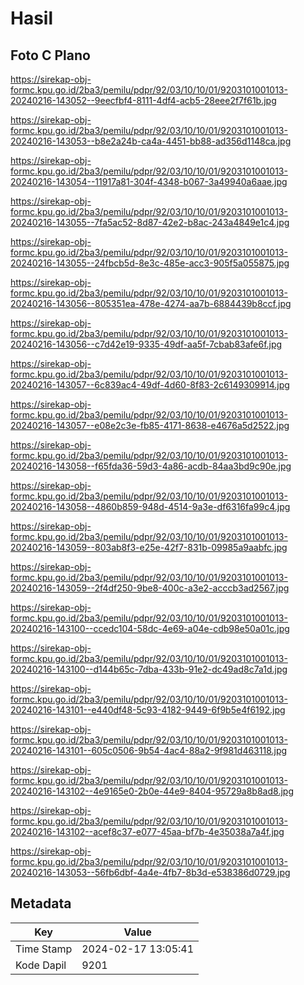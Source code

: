 # Hasil

## Foto C Plano

https://sirekap-obj-formc.kpu.go.id/2ba3/pemilu/pdpr/92/03/10/10/01/9203101001013-20240216-143052--9eecfbf4-8111-4df4-acb5-28eee2f7f61b.jpg

https://sirekap-obj-formc.kpu.go.id/2ba3/pemilu/pdpr/92/03/10/10/01/9203101001013-20240216-143053--b8e2a24b-ca4a-4451-bb88-ad356d1148ca.jpg

https://sirekap-obj-formc.kpu.go.id/2ba3/pemilu/pdpr/92/03/10/10/01/9203101001013-20240216-143054--11917a81-304f-4348-b067-3a49940a6aae.jpg

https://sirekap-obj-formc.kpu.go.id/2ba3/pemilu/pdpr/92/03/10/10/01/9203101001013-20240216-143055--7fa5ac52-8d87-42e2-b8ac-243a4849e1c4.jpg

https://sirekap-obj-formc.kpu.go.id/2ba3/pemilu/pdpr/92/03/10/10/01/9203101001013-20240216-143055--24fbcb5d-8e3c-485e-acc3-905f5a055875.jpg

https://sirekap-obj-formc.kpu.go.id/2ba3/pemilu/pdpr/92/03/10/10/01/9203101001013-20240216-143056--805351ea-478e-4274-aa7b-6884439b8ccf.jpg

https://sirekap-obj-formc.kpu.go.id/2ba3/pemilu/pdpr/92/03/10/10/01/9203101001013-20240216-143056--c7d42e19-9335-49df-aa5f-7cbab83afe6f.jpg

https://sirekap-obj-formc.kpu.go.id/2ba3/pemilu/pdpr/92/03/10/10/01/9203101001013-20240216-143057--6c839ac4-49df-4d60-8f83-2c6149309914.jpg

https://sirekap-obj-formc.kpu.go.id/2ba3/pemilu/pdpr/92/03/10/10/01/9203101001013-20240216-143057--e08e2c3e-fb85-4171-8638-e4676a5d2522.jpg

https://sirekap-obj-formc.kpu.go.id/2ba3/pemilu/pdpr/92/03/10/10/01/9203101001013-20240216-143058--f65fda36-59d3-4a86-acdb-84aa3bd9c90e.jpg

https://sirekap-obj-formc.kpu.go.id/2ba3/pemilu/pdpr/92/03/10/10/01/9203101001013-20240216-143058--4860b859-948d-4514-9a3e-df6316fa99c4.jpg

https://sirekap-obj-formc.kpu.go.id/2ba3/pemilu/pdpr/92/03/10/10/01/9203101001013-20240216-143059--803ab8f3-e25e-42f7-831b-09985a9aabfc.jpg

https://sirekap-obj-formc.kpu.go.id/2ba3/pemilu/pdpr/92/03/10/10/01/9203101001013-20240216-143059--2f4df250-9be8-400c-a3e2-acccb3ad2567.jpg

https://sirekap-obj-formc.kpu.go.id/2ba3/pemilu/pdpr/92/03/10/10/01/9203101001013-20240216-143100--ccedc104-58dc-4e69-a04e-cdb98e50a01c.jpg

https://sirekap-obj-formc.kpu.go.id/2ba3/pemilu/pdpr/92/03/10/10/01/9203101001013-20240216-143100--d144b65c-7dba-433b-91e2-dc49ad8c7a1d.jpg

https://sirekap-obj-formc.kpu.go.id/2ba3/pemilu/pdpr/92/03/10/10/01/9203101001013-20240216-143101--e440df48-5c93-4182-9449-6f9b5e4f6192.jpg

https://sirekap-obj-formc.kpu.go.id/2ba3/pemilu/pdpr/92/03/10/10/01/9203101001013-20240216-143101--605c0506-9b54-4ac4-88a2-9f981d463118.jpg

https://sirekap-obj-formc.kpu.go.id/2ba3/pemilu/pdpr/92/03/10/10/01/9203101001013-20240216-143102--4e9165e0-2b0e-44e9-8404-95729a8b8ad8.jpg

https://sirekap-obj-formc.kpu.go.id/2ba3/pemilu/pdpr/92/03/10/10/01/9203101001013-20240216-143102--acef8c37-e077-45aa-bf7b-4e35038a7a4f.jpg

https://sirekap-obj-formc.kpu.go.id/2ba3/pemilu/pdpr/92/03/10/10/01/9203101001013-20240216-143053--56fb6dbf-4a4e-4fb7-8b3d-e538386d0729.jpg


## Metadata

| Key        | Value               |
| ---------- | ------------------- |
| Time Stamp | 2024-02-17 13:05:41 |
| Kode Dapil | 9201                |



